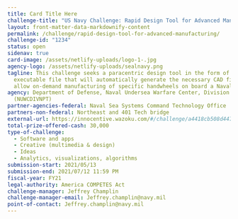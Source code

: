 ```yaml
---
title: Card Title Here
challenge-title: "US Navy Challenge: Rapid Design Tool for Advanced Manufacturing"
layout: front-matter-data-markdownify-content
permalink: /challenge/rapid-design-tool-for-advanced-manufacturing/
challenge-id: "1234"
status: open
sidenav: true
card-image: /assets/netlify-uploads/logo-1-.jpg
agency-logo: /assets/netlify-uploads/sealnavy.png
tagline: This challenge seeks a paracentric design tool in the form of an
  executable file that will automatically generate the necessary CAD files to
  allow on-demand manufacturing of specific handwheels on board a Naval ship.
agency: Department of Defense, Naval Undersea Warfare Center, Division Newport
  (NUWCDIVNPT)
partner-agencies-federal: Naval Sea Systems Command Technology Office
partners-non-federal: Northeast and 401 Tech bridge
external-url: https://innocentive.wazoku.com/#/challenge/a4418cb508d447d6b01fa1fae40a1bde
total-prize-offered-cash: 30,000
type-of-challenge:
  - Software and apps
  - Creative (multimedia & design)
  - Ideas
  - Analytics, visualizations, algorithms
submission-start: 2021/05/13
submission-end: 2021/07/12 11:59 PM
fiscal-year: FY21
legal-authority: America COMPETES Act
challenge-manager: Jeffrey Champlin
challenge-manager-email: Jeffrey.champlin@navy.mil
point-of-contact: Jeffrey.champlin@navy.mil
---
```

